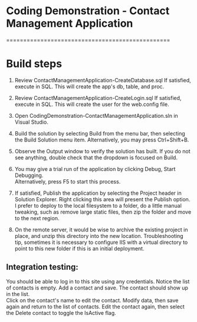 # Coding Demonstration - Contact Management Application
================================================

# Build steps

1. Review ContactManagementApplication-CreateDatabase.sql
   If satisfied, execute in SQL.  This will create the app's db, table, and proc.

2. Review ContactManagementApplication-CreateLogin.sql
   If satisfied, execute in SQL.  This will create the user for the web.config file.

3. Open CodingDemonstration-ContactManagementApplication.sln in Visual Studio.

4. Build the solution by selecting Build from the menu bar, then selecting the 
   Build Solution menu item.  Alternatively, you may press Ctrl+Shift+B.

5. Observe the Output window to verify the solution has built.  If you do not see 
   anything, double check that the dropdown is focused on Build.

6. You may give a trial run of the application by clicking Debug, Start Debugging.  
   Alternatively, press F5 to start this process.

7. If satisfied, Publish the application by selecting the Project header in 
   Solution Explorer.  Right clicking this area will present the Publish option.  
   I prefer to deploy to the local filesystem to a folder, do a little manual tweaking, 
   such as remove large static files, then zip the folder and move to the next region.

8. On the remote server, it would be wise to archive the existing project in place, 
   and unzip this directory into the new location.  Troubleshooting tip, sometimes 
   it is necessary to configure IIS with a virtual directory to point to this 
   new folder if this is an initial deployment.


## Integration testing:

You should be able to log in to this site using any credentials.  Notice the list of 
contacts is empty.  Add a contact and save.  The contact should show up in the list.  
Click on the contact's name to edit the contact.  Modify data, then save again and 
return to the list of contacts.  Edit the contact again, then select the Delete contact 
to toggle the IsActive flag.